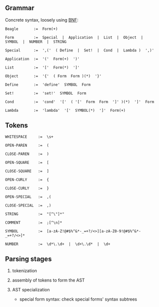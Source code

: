 
## Grammar ##

Concrete syntax, loosely using [BNF](http://en.wikipedia.org/wiki/Backus%E2%80%93Naur_Form):

    Beagle       :=  Form(+)
    
    Form         :=  Special  |  Application  |  List  |  Object  |  SYMBOL  |  NUMBER  |  STRING
    
    Special      :=  ',('  ( Define  |  Set!  |  Cond  |  Lambda )  ',)'

    Application  :=  '('  Form(+)  ')' 
    
    List         :=  '['  Form(*)  ']'
    
    Object       :=  '{'  ( Form  Form )(*)  '}'

    Define       :=  'define'  SYMBOL  Form

    Set!         :=  'set!'  SYMBOL  Form

    Cond         :=  'cond'  '['  ( '['  Form  Form  ']' )(*)  ']'  Form

    Lambda       :=  'lambda'  '['  SYMBOL(*)  ']'  Form(+)
    


## Tokens ##

    WHITESPACE     :=  \s+

    OPEN-PAREN     :=  (

    CLOSE-PAREN    :=  )

    OPEN-SQUARE    :=  [

    CLOSE-SQUARE   :=  ]

    OPEN-CURLY     :=  {

    CLOSE-CURLY    :=  }
    
    OPEN-SPECIAL   :=  ,(
    
    CLOSE-SPECIAL  :=  ,)

    STRING         :=  "[^\"]*"

    COMMENT        :=  ;[^\n]*

    SYMBOL         :=  [a-zA-Z!@#$%^&*-_=+?/<>][a-zA-Z0-9!@#$%^&*-_=+?/<>]*

    NUMBER         :=  \d*\.\d+  |  \d+\.\d*  |  \d+



## Parsing stages ##

 1. tokenization

 2. assembly of tokens to form the AST

 3. AST specialization
    - special form syntax:  check special forms' syntax subtrees
